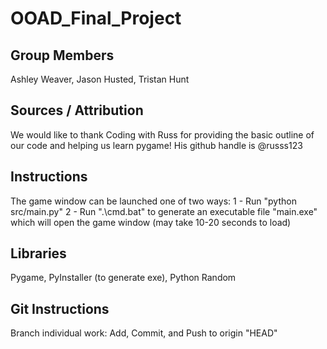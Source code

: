 # OOAD_Final_Project

## Group Members
Ashley Weaver, Jason Husted, Tristan Hunt

## Sources / Attribution
We would like to thank Coding with Russ for providing the basic outline of our code and helping us learn pygame! His github handle is @russs123

## Instructions
The game window can be launched one of two ways:
1 - Run "python src/main.py"
2 - Run ".\cmd.bat" to generate an executable file "main.exe" which will open the game window (may take 10-20 seconds to load)

## Libraries
Pygame, PyInstaller (to generate exe), Python Random

## Git Instructions
Branch individual work: Add, Commit, and Push to origin "HEAD"